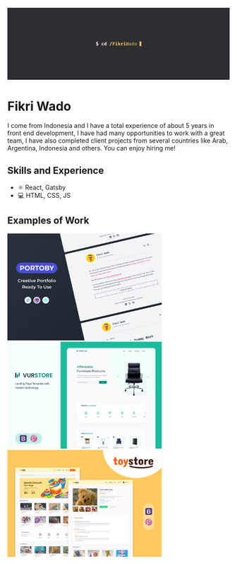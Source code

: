 ![Fikri Wado](https://github.com/fikriwado/fikriwado/blob/main/assets/banner.jpg)

# Fikri Wado
I come from Indonesia and I have a total experience of about 5 years in front end development, I have had many opportunities to work with a great team, I have also completed client projects from several countries like Arab, Argentina, Indonesia and others. You can enjoy hiring me!

## Skills and Experience
* ⚛ React, Gatsby
* 💻 HTML, CSS, JS

## Examples of Work
<img src="https://github.com/fikriwado/fikriwado/blob/main/assets/works/1.jpg" width="350" >
<img src="https://github.com/fikriwado/fikriwado/blob/main/assets/works/2.jpg" width="350" >
<img src="https://github.com/fikriwado/fikriwado/blob/main/assets/works/3.jpg" width="350" >